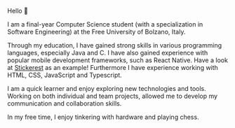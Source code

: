 Hello 👋

I am a final-year Computer Science student (with a specialization in Software Engineering) at the Free University of Bolzano, Italy.

Through my education, I have gained strong skills in various programming languages, especially Java and C. I have also gained experience with popular mobile development frameworks, such as React Native. Have a look at [Stickerest](https://github.com/STICKEREST/stickerest) as an example! Furthermore I have experience working with HTML, CSS, JavaScript and Typescript.

I am a quick learner and enjoy exploring new technologies and tools. Working on both individual and team projects, allowed me to develop my communication and collaboration skills. 

In my free time, I enjoy tinkering with hardware and playing chess.
